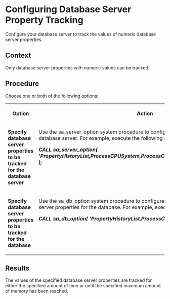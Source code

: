<!-- loio090755a287fe4fb7aed66c6df5877fa1 -->

# Configuring Database Server Property Tracking

Configure your database server to track the values of numeric database server properties.



## Context

Only database server properties with numeric values can be tracked.



## Procedure

Choose one or both of the following options:


<table>
<tr>
<th valign="top">

Option



</th>
<th valign="top">

Action



</th>
</tr>
<tr>
<td valign="top">

**Specify database server properties to be tracked for the database server**



</td>
<td valign="top">

Use the sa\_server\_option system procedure to configure property tracking for the database server. For example, execute the following statement:

***CALL sa\_server\_option\( 'PropertyHistoryList,ProcessCPUSystem,ProcessCPUUser,PropertyHistorySize,250K' \);***



</td>
</tr>
<tr>
<td valign="top">

**Specify database server properties to be tracked for the database**



</td>
<td valign="top">

Use the sa\_db\_option system procedure to configure property tracking of database server properties for the database. For example, execute the following statement:

***CALL sa\_db\_option\( 'PropertyHistoryList,ProcessCPUSystem,ProcessCPUUser' \);***



</td>
</tr>
</table>



## Results

The values of the specified database server properties are tracked for either the specified amount of time or until the specified maximum amount of memory has been reached.

